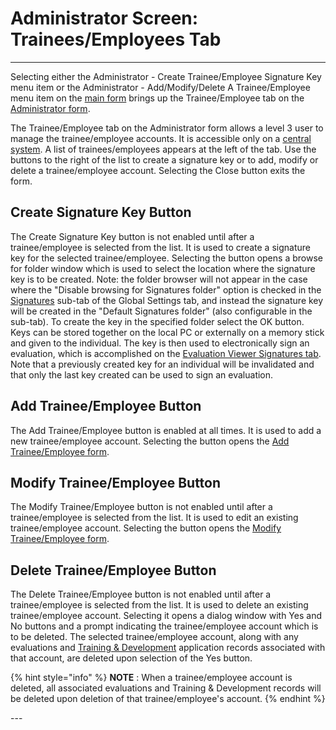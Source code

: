 # Administrator Screen: Trainees/Employees Tab

***

Selecting either the Administrator - Create Trainee/Employee Signature Key menu item or the Administrator - Add/Modify/Delete A Trainee/Employee menu item on the [main form](7jjr.md) brings up the Trainee/Employee tab on the [Administrator form](7df4.md).

&#x20;         &#x20;

The Trainee/Employee tab on the Administrator form allows a level 3 user to manage the trainee/employee accounts.  It is accessible only on a [central system](7mls.md).   A list of trainees/employees appears at the left of the tab.  Use the buttons to the right of the list to create a signature key or to add, modify or delete a trainee/employee account.  Selecting the Close button exits the form.

## Create Signature Key Button

The Create Signature Key button is not enabled until after a trainee/employee is selected from the list.  It is used to create a signature key for the selected trainee/employee.  Selecting the button opens a browse for folder window which is used to select the location where the signature key is to be created.  Note: the folder browser will not appear in the case where the "Disable browsing for Signatures folder" option is checked in the [Signatures](sig.md) sub-tab of the Global Settings tab, and instead the signature key will be created in the "Default Signatures folder" (also configurable in the sub-tab).  To create the key in the specified folder select the OK button.  Keys can be stored together on the local PC or externally on a memory stick and given to the individual.  The key is then used to electronically sign an evaluation, which is accomplished on the [Evaluation Viewer Signatures tab](evlvwsig.md).  Note that a previously created key for an individual will be invalidated and that only the last key created can be used to sign an evaluation.

## Add Trainee/Employee Button

The Add Trainee/Employee button is enabled at all times.  It is used to add a new trainee/employee account.  Selecting the button opens the [Add Trainee/Employee form](7gkw.md).

## Modify Trainee/Employee Button

The Modify Trainee/Employee button is not enabled until after a trainee/employee is selected from the list.  It is used to edit an existing trainee/employee account.  Selecting the button opens the [Modify Trainee/Employee form](7jg0.md).

## Delete Trainee/Employee Button

The Delete Trainee/Employee button is not enabled until after a trainee/employee is selected from the list.  It is used to delete an existing trainee/employee account.  Selecting it opens a dialog window with Yes and No buttons and a prompt indicating the trainee/employee account which is to be deleted.  The selected trainee/employee account, along with any evaluations and [Training & Development](traindev.md) application records associated with that account, are deleted upon selection of the Yes button.

{% hint style="info" %}
**NOTE** : When a trainee/employee account is deleted, all associated evaluations and Training & Development records will be deleted upon deletion of that trainee/employee's account.
{% endhint %}

\---
